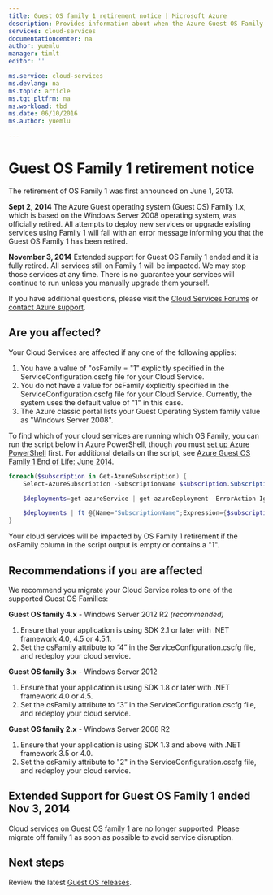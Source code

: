 ```yaml
---
title: Guest OS family 1 retirement notice | Microsoft Azure
description: Provides information about when the Azure Guest OS Family 1 retirement happened and how to determine if you are affected
services: cloud-services
documentationcenter: na
author: yuemlu
manager: timlt
editor: ''

ms.service: cloud-services
ms.devlang: na
ms.topic: article
ms.tgt_pltfrm: na
ms.workload: tbd
ms.date: 06/10/2016
ms.author: yuemlu

---
```

# Guest OS Family 1 retirement notice
The retirement of OS Family 1 was first announced on June 1, 2013.

**Sept 2, 2014** The Azure Guest operating system (Guest OS) Family 1.x, which is based on the Windows Server 2008 operating system, was officially retired. All attempts to deploy new services or upgrade existing services using Family 1 will fail with an error message informing you that the Guest OS Family 1 has been retired.

**November 3, 2014** Extended support for Guest OS Family 1 ended and it is fully retired. All services still on Family 1 will be impacted. We may stop those services at any time. There is no guarantee your services will continue to run unless you manually upgrade them yourself.

If you have additional questions, please visit the [Cloud Services Forums](http://social.msdn.microsoft.com/Forums/home?forum=windowsazuredevelopment&filter=alltypes&sort=lastpostdesc) or [contact Azure support](https://azure.microsoft.com/support/options/).

## Are you affected?
Your Cloud Services are affected if any one of the following applies:

1. You have a value of "osFamily = "1" explicitly specified in the ServiceConfiguration.cscfg file for your Cloud Service.
2. You do not have a value for osFamily explicitly specified in the ServiceConfiguration.cscfg file for your Cloud Service. Currently, the system uses the default value of "1" in this case.
3. The Azure classic portal lists your Guest Operating System family value as "Windows Server 2008".

To find which of your cloud services are running which OS Family, you can run the script below in Azure PowerShell, though you must [set up Azure PowerShell](../powershell-install-configure.md) first. For additional details on the script, see [Azure Guest OS Family 1 End of Life: June 2014](http://blogs.msdn.com/b/ryberry/archive/2014/04/02/azure-guest-os-family-1-end-of-life-june-2014.aspx). 

```Powershell
foreach($subscription in Get-AzureSubscription) {
    Select-AzureSubscription -SubscriptionName $subscription.SubscriptionName

    $deployments=get-azureService | get-azureDeployment -ErrorAction Ignore | where {$_.SdkVersion -NE ""}

    $deployments | ft @{Name="SubscriptionName";Expression={$subscription.SubscriptionName}}, ServiceName, SdkVersion, Slot, @{Name="osFamily";Expression={(select-xml -content $_.configuration -xpath "/ns:ServiceConfiguration/@osFamily" -namespace $namespace).node.value }}, osVersion, Status, URL
}
```

Your cloud services will be impacted by OS Family 1 retirement if the osFamily column in the script output is empty or contains a "1".

## Recommendations if you are affected
We recommend you migrate your Cloud Service roles to one of the supported Guest OS Families:

**Guest OS family 4.x** - Windows Server 2012 R2 *(recommended)*

1. Ensure that your application is using SDK 2.1 or later with .NET framework 4.0, 4.5 or 4.5.1.
2. Set the osFamily attribute to “4” in the ServiceConfiguration.cscfg file, and redeploy your cloud service.

**Guest OS family 3.x** - Windows Server 2012

1. Ensure that your application is using SDK 1.8 or later with .NET framework 4.0 or 4.5.
2. Set the osFamily attribute to “3” in the ServiceConfiguration.cscfg file, and redeploy your cloud service.

**Guest OS family 2.x** - Windows Server 2008 R2

1. Ensure that your application is using SDK 1.3 and above with .NET framework 3.5 or 4.0.
2. Set the osFamily attribute to "2" in the ServiceConfiguration.cscfg file, and redeploy your cloud service.

## Extended Support for Guest OS Family 1 ended Nov 3, 2014
Cloud services on Guest OS family 1 are no longer supported. Please migrate off family 1 as soon as possible to avoid service disruption.  

## Next steps
Review the latest [Guest OS releases](cloud-services-guestos-update-matrix.md).

